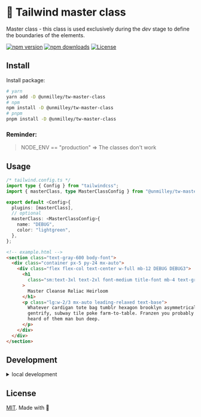 # 🍪 Tailwind master class

Master class - this class is used exclusively during the _dev_ stage to define the boundaries of the elements.

[![npm version][npm-version-src]][npm-version-href]
[![npm downloads][npm-downloads-src]][npm-downloads-href]
[![License][license-src]][license-href]

## Install

Install package:

```bash
# yarn
yarn add -D @unmilley/tw-master-class
# npm
npm install -D @unmilley/tw-master-class
# pnpm
pnpm install -D @unmilley/tw-master-class
```

### Reminder:

> NODE_ENV == "production" => The classes don't work

## Usage

```ts
/* tailwind.config.ts */
import type { Config } from "tailwindcss";
import { masterClass, type MasterClassConfig } from "@unmilley/tw-master-class";

export default <Config>{
  plugins: [masterClass],
  // optional
  masterClass: <MasterClassConfig>{
    name: "DEBUG",
    color: "lightgreen",
  },
};
```

```html
<!-- example.html -->
<section class="text-gray-600 body-font">
  <div class="container px-5 py-24 mx-auto">
    <div class="flex flex-col text-center w-full mb-12 DEBUG DEBUG3">
      <h1
        class="sm:text-3xl text-2xl font-medium title-font mb-4 text-gray-900"
      >
        Master Cleanse Reliac Heirloom
      </h1>
      <p class="lg:w-2/3 mx-auto leading-relaxed text-base">
        Whatever cardigan tote bag tumblr hexagon brooklyn asymmetrical
        gentrify, subway tile poke farm-to-table. Franzen you probably haven't
        heard of them man bun deep.
      </p>
    </div>
  </div>
</section>
```

## Development

<details>

<summary>local development</summary>

- Clone this repository
- Install latest LTS version of [Node.js](https://nodejs.org/en/)
- Enable [Corepack](https://github.com/nodejs/corepack) using `corepack enable`
- Install dependencies using `pnpm install`
- Run interactive tests using `pnpm dev`

</details>

## License

[MIT][license-href]. Made with 💛

[npm-version-src]: https://img.shields.io/npm/v/@unmilley/tw-master-class?style=flat&colorA=18181B&colorB=fbd38d
[npm-version-href]: https://npmjs.com/package/@unmilley/tw-master-class
[npm-downloads-src]: https://img.shields.io/npm/dm/@unmilley/tw-master-class?style=flat&colorA=18181B&colorB=fbd38d
[npm-downloads-href]: https://npmjs.com/package/@unmilley/tw-master-class
[license-src]: https://img.shields.io/github/license/unmilley/tw-master-class.svg?style=flat&colorA=18181B&colorB=fbd38d
[license-href]: https://github.com/unmilley/tw-master-class/blob/main/LICENSE
